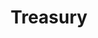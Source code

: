 ---
title: Treasury
org: Polkadot Network
description: Any activity or project that benefits Polkadot can be funded by the treasury. To get more details of what is covered by the treasury, how to apply as well as the entire approval process, check out Polkadot Wiki.
link: https://wiki.polkadot.network/docs/learn-treasury
requirements:
- Funding 
- Community Engagement
devStage: 
- Ideation
- EarlyStage
---